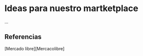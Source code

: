 # Ideas para nuestro martketplace
...
##  Referencias
[Mercadolibre]:https://mercadolibre.com.ar
[Mercado libre][Mercacolibre]